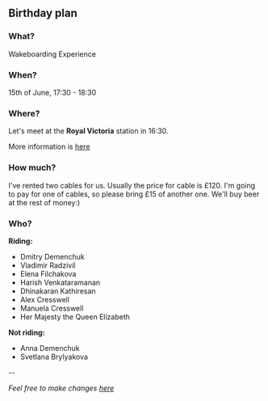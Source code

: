 ## Birthday plan

### What?
Wakeboarding Experience

### When?
15th of June, 17:30 - 18:30

### Where?
Let's meet at the **Royal Victoria** station in 16:30.

More information is [here](http://www.wakeupdocklands.com/location)

### How much?
I've rented two cables for us. Usually the price for cable is £120.
I'm going to pay for one of cables, so please bring £15 of another one. We'll buy beer at the rest of money:)

### Who?
**Riding:**

* Dmitry Demenchuk
* Vladimir Radzivil
* Elena Filchakova
* Harish Venkataramanan
* Dhinakaran Kathiresan
* Alex Cresswell
* Manuela Cresswell
* Her Majesty the Queen Elizabeth

**Not riding:**

* Anna Demenchuk
* Svetlana Brylyakova

--

_Feel free to make changes [here](https://github.com/mrded/homstatic/blob/master/views/blog/1370522339.md)_
